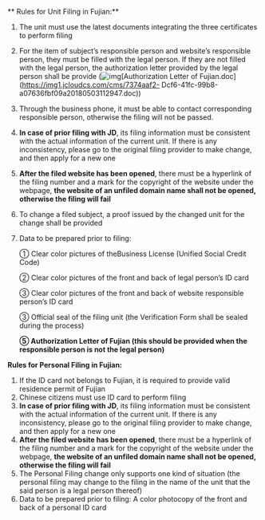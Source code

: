 ** Rules for Unit Filing in Fujian:**

1. The unit must use the latest documents integrating the three certificates to perform filing

2. For the item of subject’s responsible person and website’s responsible person, they must be filled with the legal person. If they are not filled with the legal person, the authorization letter provided by the legal person shall be provide (![img](http://cms.jcloud.com/ueditor/dialogs/attachment/fileTypeImages/icon_doc.gif)[Authorization Letter of Fujian.doc](https://img1.jcloudcs.com/cms/7374aaf2- Dcf6-41fc-99b8-a07636fbf09a20180503112947.doc))

3. Through the business phone, it must be able to contact corresponding responsible person, otherwise the filing will not be passed.

4. **In case of prior filing with JD**, its filing information must be consistent with the actual information of the current unit. If there is any inconsistency, please go to the original filing provider to make change, and then apply for a new one

5. **After the filed website has been opened**, there must be a hyperlink of the filing number and a mark for the copyright of the website under the webpage, **the website of an unfiled domain name shall not be opened, otherwise the filing will fail**

6. To change a filed subject, a proof issued by the changed unit for the change shall be provided

7. Data to be prepared prior to filing:

   ① Clear color pictures of theBusiness License (Unified Social Credit Code)

   ② Clear color pictures of the front and back of legal person’s ID card

   ③ Clear color pictures of the front and back of website responsible person’s ID card

   ③ Official seal of the filing unit (the Verification Form shall be sealed during the process)

   **⑤ Authorization Letter of Fujian (this should be provided when the responsible person is not the legal person)**

   

**Rules for Personal Filing in Fujian:**

1. If the ID card not belongs to Fujian, it is required to provide valid residence permit of Fujian
2. Chinese citizens must use ID card to perform filing
3. **In case of prior filing with JD**, its filing information must be consistent with the actual information of the current unit. If there is any inconsistency, please go to the original filing provider to make change, and then apply for a new one
4. **After the filed website has been opened**, there must be a hyperlink of the filing number and a mark for the copyright of the website under the webpage, **the website of an unfiled domain name shall not be opened, otherwise the filing will fail**
5. The Personal Filing change only supports one kind of situation (the personal filing may change to the filing in the name of the unit that the said person is a legal person thereof)
6. Data to be prepared prior to filing: A color photocopy of the front and back of a personal ID card

 